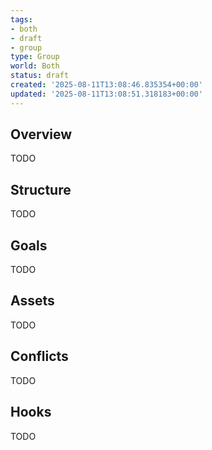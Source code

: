 ```yaml
---
tags:
- both
- draft
- group
type: Group
world: Both
status: draft
created: '2025-08-11T13:08:46.835354+00:00'
updated: '2025-08-11T13:08:51.318183+00:00'
---
```



## Overview

TODO
## Structure

TODO
## Goals

TODO
## Assets

TODO
## Conflicts

TODO
## Hooks

TODO
